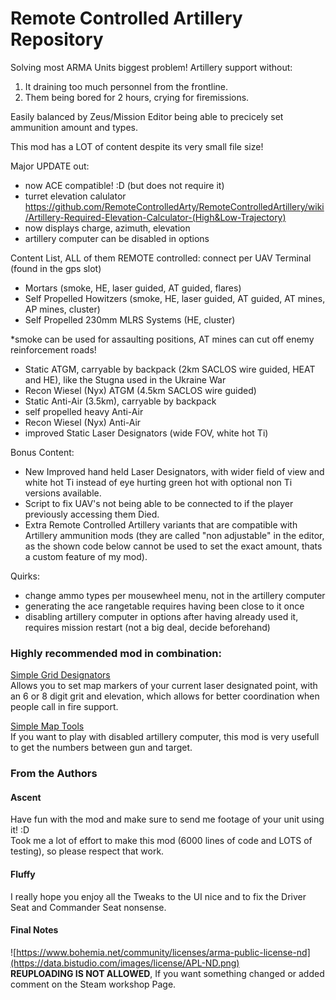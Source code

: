# Remote Controlled Artillery Repository

Solving most ARMA Units biggest problem!
Artillery support without:

1. It draining too much personnel from the frontline.
2. Them being bored for 2 hours, crying for firemissions.

Easily balanced by Zeus/Mission Editor being able to precicely set ammunition amount and types.

This mod has a LOT of content despite its very small file size!

Major UPDATE out:
- now ACE compatible! :D (but does not require it)
- turret elevation calulator https://github.com/RemoteControlledArty/RemoteControlledArtillery/wiki/Artillery-Required-Elevation-Calculator-(High&Low-Trajectory)
- now displays charge, azimuth, elevation
- artillery computer can be disabled in options

Content List, ALL of them REMOTE controlled:
connect per UAV Terminal (found in the gps slot)

- Mortars (smoke, HE, laser guided, AT guided, flares)
- Self Propelled Howitzers (smoke, HE, laser guided, AT guided, AT mines, AP mines, cluster)
- Self Propelled 230mm MLRS Systems (HE, cluster)

*smoke can be used for assaulting positions, AT mines can cut off enemy reinforcement roads!

- Static ATGM, carryable by backpack (2km SACLOS wire guided, HEAT and HE), like the Stugna used in the Ukraine War
- Recon Wiesel (Nyx) ATGM (4.5km SACLOS wire guided)
- Static Anti-Air (3.5km), carryable by backpack
- self propelled heavy Anti-Air
- Recon Wiesel (Nyx) Anti-Air
- improved Static Laser Designators (wide FOV, white hot Ti)

Bonus Content:
- New Improved hand held Laser Designators, with wider field of view and white hot Ti instead of eye hurting green hot with optional non Ti versions available. 
- Script to fix UAV's not being able to be connected to if the player previously accessing them Died.
- Extra Remote Controlled Artillery variants that are compatible with Artillery ammunition mods (they are called "non adjustable" in the editor, as the shown code below cannot be used to set the exact amount, thats a custom feature of my mod).

Quirks:
- change ammo types per mousewheel menu, not in the artillery computer
- generating the ace rangetable requires having been close to it once
- disabling artillery computer in options after having already used it, requires mission restart (not a big deal, decide beforehand)

### Highly recommended mod in combination:

[Simple Grid Designators](https://steamcommunity.com/sharedfiles/filedetails/?id=2538444208)  
Allows you to set map markers of your current laser designated point, with an 6 or 8 digit grit and elevation, which allows for better coordination when people call in fire support.

[Simple Map Tools](https://steamcommunity.com/sharedfiles/filedetails/?id=2013446344)  
If you want to play with disabled artillery computer, this mod is very usefull to get the numbers between gun and target.

### From the Authors

#### Ascent
Have fun with the mod and make sure to send me footage of your unit using it! :D  
Took me a lot of effort to make this mod (6000 lines of code and LOTS of testing), so please respect that work.

#### Fluffy
I really hope you enjoy all the Tweaks to the UI nice and to fix the Driver Seat and Commander Seat nonsense.

#### Final Notes
![https://www.bohemia.net/community/licenses/arma-public-license-nd](https://data.bistudio.com/images/license/APL-ND.png)  
**REUPLOADING IS NOT ALLOWED**, If you want something changed or added comment on the Steam workshop Page.
